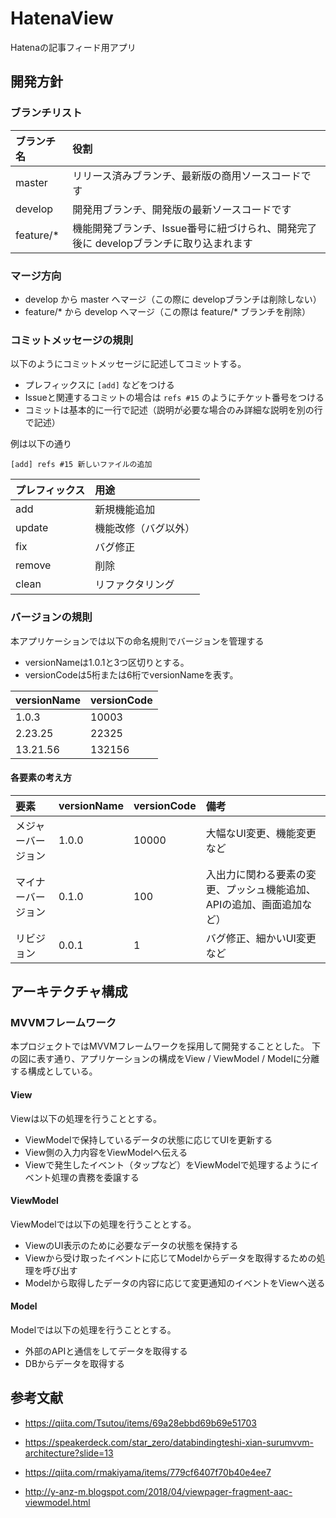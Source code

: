 # HatenaView

Hatenaの記事フィード用アプリ

## 開発方針

### ブランチリスト

| ブランチ名 | 役割 |
| :---- | :---- |
| master | リリース済みブランチ、最新版の商用ソースコードです |
| develop | 開発用ブランチ、開発版の最新ソースコードです |
| feature/* | 機能開発ブランチ、Issue番号に紐づけられ、開発完了後に developブランチに取り込まれます |

### マージ方向

* develop から master へマージ（この際に developブランチは削除しない）
* feature/* から develop へマージ（この際は feature/* ブランチを削除）

### コミットメッセージの規則

以下のようにコミットメッセージに記述してコミットする。

* プレフィックスに ```[add]``` などをつける
* Issueと関連するコミットの場合は ```refs #15``` のようにチケット番号をつける
* コミットは基本的に一行で記述（説明が必要な場合のみ詳細な説明を別の行で記述）

例は以下の通り

```
[add] refs #15 新しいファイルの追加
```

| プレフィックス | 用途 |
| :--- | :--- |
| add | 新規機能追加 |
| update | 機能改修（バグ以外） |
| fix | バグ修正 |
| remove | 削除 |
| clean | リファクタリング |

### バージョンの規則

本アプリケーションでは以下の命名規則でバージョンを管理する

* versionNameは1.0.1と3つ区切りとする。
* versionCodeは5桁または6桁でversionNameを表す。

| versionName | versionCode |
| :---- | :---- |
| 1.0.3 | 10003 |
| 2.23.25 | 22325 |
| 13.21.56 | 132156 |

#### 各要素の考え方

| 要素 | versionName | versionCode | 備考 |
| :---- | :---- | :---- | :---- |
| メジャーバージョン | 1.0.0 | 10000 | 大幅なUI変更、機能変更など |
| マイナーバージョン | 0.1.0 | 100 | 入出力に関わる要素の変更、プッシュ機能追加、APIの追加、画面追加など） |
| リビジョン | 0.0.1 | 1 | バグ修正、細かいUI変更など |

## アーキテクチャ構成

### MVVMフレームワーク

本プロジェクトではMVVMフレームワークを採用して開発することとした。
下の図に表す通り、アプリケーションの構成をView / ViewModel / Modelに分離する構成としている。

#### View

Viewは以下の処理を行うこととする。

* ViewModelで保持しているデータの状態に応じてUIを更新する
* View側の入力内容をViewModelへ伝える
* Viewで発生したイベント（タップなど）をViewModelで処理するようにイベント処理の責務を委譲する

#### ViewModel

ViewModelでは以下の処理を行うこととする。

* ViewのUI表示のために必要なデータの状態を保持する
* Viewから受け取ったイベントに応じてModelからデータを取得するための処理を呼び出す
* Modelから取得したデータの内容に応じて変更通知のイベントをViewへ送る

#### Model

Modelでは以下の処理を行うこととする。

* 外部のAPIと通信をしてデータを取得する
* DBからデータを取得する

## 参考文献

* https://qiita.com/Tsutou/items/69a28ebbd69b69e51703
* https://speakerdeck.com/star_zero/databindingteshi-xian-surumvvm-architecture?slide=13
* https://qiita.com/rmakiyama/items/779cf6407f70b40e4ee7

* http://y-anz-m.blogspot.com/2018/04/viewpager-fragment-aac-viewmodel.html